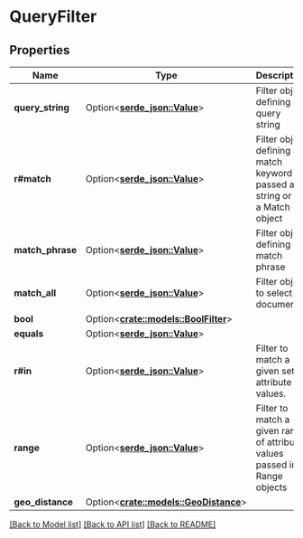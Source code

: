 # QueryFilter

## Properties

Name | Type | Description | Notes
------------ | ------------- | ------------- | -------------
**query_string** | Option<[**serde_json::Value**](.md)> | Filter object defining a query string | [optional]
**r#match** | Option<[**serde_json::Value**](.md)> | Filter object defining a match keyword passed as a string or in a Match object | [optional]
**match_phrase** | Option<[**serde_json::Value**](.md)> | Filter object defining a match phrase | [optional]
**match_all** | Option<[**serde_json::Value**](.md)> | Filter object to select all documents | [optional]
**bool** | Option<[**crate::models::BoolFilter**](boolFilter.md)> |  | [optional]
**equals** | Option<[**serde_json::Value**](.md)> |  | [optional]
**r#in** | Option<[**serde_json::Value**](.md)> | Filter to match a given set of attribute values. | [optional]
**range** | Option<[**serde_json::Value**](.md)> | Filter to match a given range of attribute values passed in Range objects | [optional]
**geo_distance** | Option<[**crate::models::GeoDistance**](geoDistance.md)> |  | [optional]

[[Back to Model list]](../README.md#documentation-for-models) [[Back to API list]](../README.md#documentation-for-api-endpoints) [[Back to README]](../README.md)


